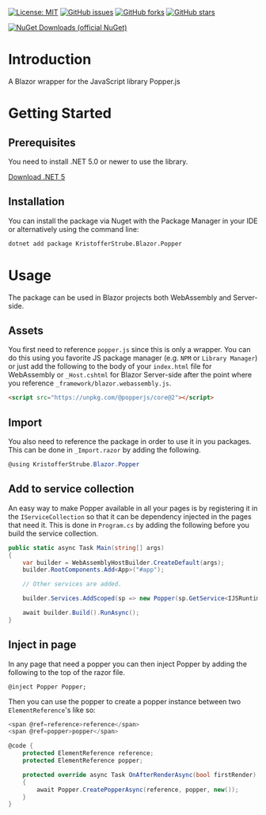 [![License: MIT](https://img.shields.io/badge/License-MIT-yellow.svg)](/LICENSE.md)
[![GitHub issues](https://img.shields.io/github/issues/KristofferStrube/Popperize)](https://github.com/KristofferStrube/Popperize/issues)
[![GitHub forks](https://img.shields.io/github/forks/KristofferStrube/Popperize)](https://github.com/KristofferStrube/Popperize/network/members)
[![GitHub stars](https://img.shields.io/github/stars/KristofferStrube/Popperize)](https://github.com/KristofferStrube/Popperize/stargazers)

[![NuGet Downloads (official NuGet)](https://img.shields.io/nuget/dt/KristofferStrube.Blazor.Popper?label=NuGet%20Downloads)](https://www.nuget.org/packages/KristofferStrube.Blazor.Popper/)  

# Introduction
A Blazor wrapper for the JavaScript library Popper.js

# Getting Started
## Prerequisites
You need to install .NET 5.0 or newer to use the library.

[Download .NET 5](https://dotnet.microsoft.com/download/dotnet/5.0)

## Installation
You can install the package via Nuget with the Package Manager in your IDE or alternatively using the command line:
```bash
dotnet add package KristofferStrube.Blazor.Popper
```

# Usage
The package can be used in Blazor projects both WebAssembly and Server-side.
## Assets
You first need to reference `popper.js` since this is only a wrapper. You can do this using you favorite JS package manager (e.g. `NPM` or `Library Manager`) or just add the following to the body of your `index.html` file for WebAssembly or `_Host.cshtml` for Blazor Server-side after the point where you reference `_framework/blazor.webassembly.js`.
```html
<script src="https://unpkg.com/@popperjs/core@2"></script>
```
## Import
You also need to reference the package in order to use it in you packages. This can be done in `_Import.razor` by adding the following.
```csharp
@using KristofferStrube.Blazor.Popper
```
## Add to service collection
An easy way to make Popper available in all your pages is by registering it in the `IServiceCollection` so that it can be dependency injected in the pages that need it. This is done in `Program.cs` by adding the following before you build the service collection.
```csharp
public static async Task Main(string[] args)
{
    var builder = WebAssemblyHostBuilder.CreateDefault(args);
    builder.RootComponents.Add<App>("#app");

    // Other services are added.

    builder.Services.AddScoped(sp => new Popper(sp.GetService<IJSRuntime>()));

    await builder.Build().RunAsync();
}
```
## Inject in page
In any page that need a popper you can then inject Popper by adding the following to the top of the razor file.
```
@inject Popper Popper;
```
Then you can use the popper to create a popper instance between two `ElementReference`'s like so:
```csharp
<span @ref=reference>reference</span>
<span @ref=popper>popper</span>

@code {
    protected ElementReference reference;
    protected ElementReference popper;

    protected override async Task OnAfterRenderAsync(bool firstRender)
    {
        await Popper.CreatePopperAsync(reference, popper, new());
    }
}
```